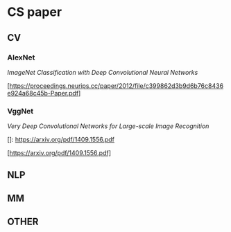 # CS paper

## CV

### AlexNet

*ImageNet Classification with Deep Convolutional Neural Networks*

[https://proceedings.neurips.cc/paper/2012/file/c399862d3b9d6b76c8436e924a68c45b-Paper.pdf]

### VggNet

*Very Deep Convolutional Networks for Large-scale Image Recognition*

[]: https://arxiv.org/pdf/1409.1556.pdf

[https://arxiv.org/pdf/1409.1556.pdf]

## NLP



## MM



## OTHER
